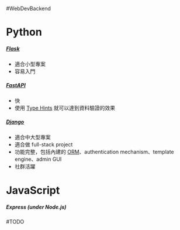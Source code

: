 #WebDevBackend 

# Python

##### [Flask](https://flask.palletsprojects.com/)

- 適合小型專案
- 容易入門

##### [FastAPI](https://fastapi.tiangolo.com/)

- 快
- 使用 [Type Hints](</Programming Language/Python/Type Hints.md>) 就可以達到資料驗證的效果

##### [Django](https://www.djangoproject.com/)

- 適合中大型專案
- 適合做 full-stack project
- 功能完整，包括內建的 [ORM](</Database/ORM.canvas>)、authentication mechanism、template engine、admin GUI
- 社群活躍

# JavaScript

##### Express (under Node.js)

#TODO 
